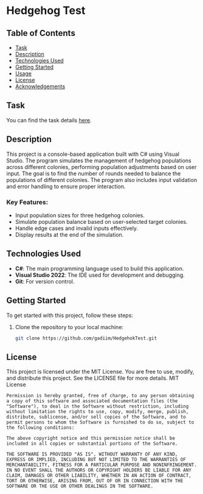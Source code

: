 # Hedgehog Test

## Table of Contents
- [Task](#task)
- [Description](#description)
- [Technologies Used](#technologies-used)
- [Getting Started](#getting-started)
- [Usage](#usage)
- [License](#license)
- [Acknowledgements](#acknowledgements)

## Task
You can find the task details [here](https://github.com/gadiim/HedgehokTest/blob/main/task.txt).

## Description
This project is a console-based application built with C# using Visual Studio. The program simulates the management of hedgehog populations across different colonies, performing population adjustments based on user input. The goal is to find the number of rounds needed to balance the populations of different colonies. The program also includes input validation and error handling to ensure proper interaction.

### Key Features:
- Input population sizes for three hedgehog colonies.
- Simulate population balance based on user-selected target colonies.
- Handle edge cases and invalid inputs effectively.
- Display results at the end of the simulation.

## Technologies Used
- **C#**: The main programming language used to build this application.
- **Visual Studio 2022**: The IDE used for development and debugging.
- **Git**: For version control.

## Getting Started

To get started with this project, follow these steps:

1. Clone the repository to your local machine:
   ```bash
   git clone https://github.com/gadiim/HedgehokTest.git
   ```

## License
This project is licensed under the MIT License. You are free to use, modify, and distribute this project. See the LICENSE file for more details.
MIT License
```plaintext
Permission is hereby granted, free of charge, to any person obtaining a copy of this software and associated documentation files (the "Software"), to deal in the Software without restriction, including without limitation the rights to use, copy, modify, merge, publish, distribute, sublicense, and/or sell copies of the Software, and to permit persons to whom the Software is furnished to do so, subject to the following conditions:

The above copyright notice and this permission notice shall be included in all copies or substantial portions of the Software.

THE SOFTWARE IS PROVIDED "AS IS", WITHOUT WARRANTY OF ANY KIND, EXPRESS OR IMPLIED, INCLUDING BUT NOT LIMITED TO THE WARRANTIES OF MERCHANTABILITY, FITNESS FOR A PARTICULAR PURPOSE AND NONINFRINGEMENT. IN NO EVENT SHALL THE AUTHORS OR COPYRIGHT HOLDERS BE LIABLE FOR ANY CLAIM, DAMAGES OR OTHER LIABILITY, WHETHER IN AN ACTION OF CONTRACT, TORT OR OTHERWISE, ARISING FROM, OUT OF OR IN CONNECTION WITH THE SOFTWARE OR THE USE OR OTHER DEALINGS IN THE SOFTWARE.
```
